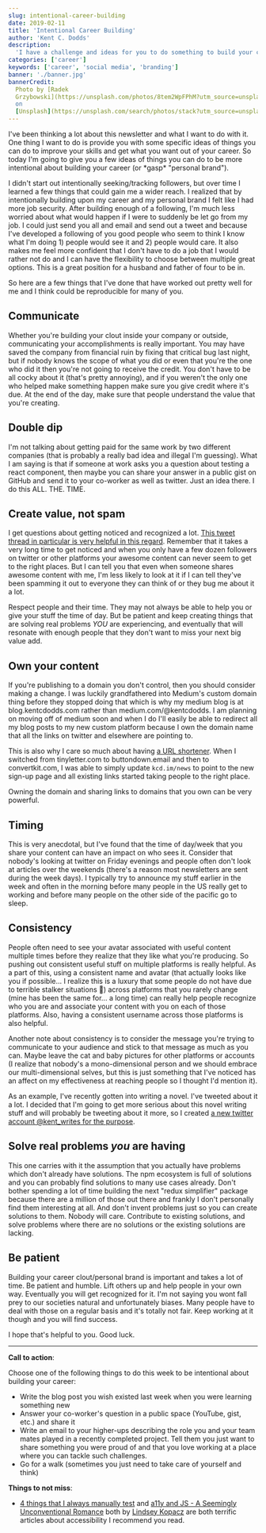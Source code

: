 ```yaml
---
slug: intentional-career-building
date: 2019-02-11
title: 'Intentional Career Building'
author: 'Kent C. Dodds'
description:
  'I have a challenge and ideas for you to do something to build your career.'
categories: ['career']
keywords: ['career', 'social media', 'branding']
banner: './banner.jpg'
bannerCredit:
  Photo by [Radek
  Grzybowski](https://unsplash.com/photos/8tem2WpFPhM?utm_source=unsplash&utm_medium=referral&utm_content=creditCopyText)
  on
  [Unsplash](https://unsplash.com/search/photos/stack?utm_source=unsplash&utm_medium=referral&utm_content=creditCopyText)
---
```


I've been thinking a lot about this newsletter and what I want to do with it.
One thing I want to do is provide you with some specific ideas of things you can
do to improve your skills and get what you want out of your career. So today I'm
going to give you a few ideas of things you can do to be more intentional about
building your career (or \*gasp\* "personal brand").

I didn't start out intentionally seeking/tracking followers, but over time I
learned a few things that could gain me a wider reach. I realized that by
intentionally building upon my career and my personal brand I felt like I had
more job security. After building enough of a following, I'm much less worried
about what would happen if I were to suddenly be let go from my job. I could
just send you all and email and send out a tweet and because I've developed a
following of you good people who seem to think I know what I'm doing 1) people
would see it and 2) people would care. It also makes me feel more confident that
I don't have to do a job that I would rather not do and I can have the
flexibility to choose between multiple great options. This is a great position
for a husband and father of four to be in.

So here are a few things that I've done that have worked out pretty well for me
and I think could be reproducible for many of you.

## Communicate

Whether you're building your clout inside your company or outside, communicating
your accomplishments is really important. You may have saved the company from
financial ruin by fixing that critical bug last night, but if nobody knows the
scope of what you did or even that you're the one who did it then you're not
going to receive the credit. You don't have to be all cocky about it (that's
pretty annoying), and if you weren't the only one who helped make something
happen make sure you give credit where it's due. At the end of the day, make
sure that people understand the value that you're creating.

## Double dip

I'm not talking about getting paid for the same work by two different companies
(that is probably a really bad idea and illegal I'm guessing). What I am saying
is that if someone at work asks you a question about testing a react component,
then maybe you can share your answer in a public gist on GitHub and send it to
your co-worker as well as twitter. Just an idea there. I do this ALL. THE. TIME.

## Create value, not spam

I get questions about getting noticed and recognized a lot.
[This tweet thread in particular is very helpful in this regard](https://twitter.com/gulshansainis/status/1085854812694929408).
Remember that it takes a very long time to get noticed and when you only have a
few dozen followers on twitter or other platforms your awesome content can never
seem to get to the right places. But I can tell you that even when someone
shares awesome content with me, I'm less likely to look at it if I can tell
they've been spamming it out to everyone they can think of or they bug me about
it a lot.

Respect people and their time. They may not always be able to help you or give
your stuff the time of day. But be patient and keep creating things that are
solving real problems _YOU_ are experiencing, and eventually that will resonate
with enough people that they don't want to miss your next big value add.

## Own your content

If you're publishing to a domain you don't control, then you should consider
making a change. I was luckily grandfathered into Medium's custom domain thing
before they stopped doing that which is why my medium blog is at
blog.kentcdodds.com rather than medium.com/@kentcdodds. I am planning on moving
off of medium soon and when I do I'll easily be able to redirect all my blog
posts to my new custom platform because I own the domain name that all the links
on twitter and elsewhere are pointing to.

This is also why I care so much about having
[a URL shortener](https://www.youtube.com/watch?v=HL6paXyx6hM&list=PLV5CVI1eNcJgCrPH_e6d57KRUTiDZgs0u).
When I switched from tinyletter.com to buttondown.email and then to
convertkit.com, I was able to simply update `kcd.im/news` to point to the new
sign-up page and all existing links started taking people to the right place.

Owning the domain and sharing links to domains that you own can be very
powerful.

## Timing

This is very anecdotal, but I've found that the time of day/week that you share
your content can have an impact on who sees it. Consider that nobody's looking
at twitter on Friday evenings and people often don't look at articles over the
weekends (there's a reason most newsletters are sent during the week days). I
typically try to announce my stuff earlier in the week and often in the morning
before many people in the US really get to working and before many people on the
other side of the pacific go to sleep.

## Consistency

People often need to see your avatar associated with useful content multiple
times before they realize that they like what you're producing. So pushing out
consistent useful stuff on multiple platforms is really helpful. As a part of
this, using a consistent name and avatar (that actually looks like you if
possible... I realize this is a luxury that some people do not have due to
terrible stalker situations 🙁) across platforms that you rarely change (mine
has been the same for... a long time) can really help people recognize who you
are and associate your content with you on each of those platforms. Also, having
a consistent username across those platforms is also helpful.

Another note about consistency is to consider the message you're trying to
communicate to your audience and stick to that message as much as you can. Maybe
leave the cat and baby pictures for other platforms or accounts (I realize that
nobody's a mono-dimensional person and we should embrace our multi-dimensional
selves, but this is just something that I've noticed has an affect on my
effectiveness at reaching people so I thought I'd mention it).

As an example, I've recently gotten into writing a novel. I've tweeted about it
a lot. I decided that I'm going to get more serious about this novel writing
stuff and will probably be tweeting about it more, so I created
[a new twitter account @kent_writes for the purpose](https://twitter.com/kent_writes).

## Solve real problems _you_ are having

This one carries with it the assumption that you actually have problems which
don't already have solutions. The npm ecosystem is full of solutions and you can
probably find solutions to many use cases already. Don't bother spending a lot
of time building the next "redux simplifier" package because there are a million
of those out there and frankly I don't personally find them interesting at all.
And don't invent problems just so you can create solutions to them. Nobody will
care. Contribute to existing solutions, and solve problems where there are no
solutions or the existing solutions are lacking.

## Be patient

Building your career clout/personal brand is important and takes a lot of time.
Be patient and humble. Lift others up and help people in your own way.
Eventually you will get recognized for it. I'm not saying you wont fall prey to
our societies natural and unfortunately biases. Many people have to deal with
those on a regular basis and it's totally not fair. Keep working at it though
and you will find success.

I hope that's helpful to you. Good luck.

---

**Call to action**:

Choose one of the following things to do this week to be intentional about
building your career:

- Write the blog post you wish existed last week when you were learning
  something new
- Answer your co-worker's question in a public space (YouTube, gist, etc.) and
  share it
- Write an email to your higher-ups describing the role you and your team mates
  played in a recently completed project. Tell them you just want to share
  something you were proud of and that you love working at a place where you can
  tackle such challenges.
- Go for a walk (sometimes you just need to take care of yourself and think)

**Things to not miss**:

- [4 things that I always manually test](https://dev.to/lkopacz/4-things-that-i-always-manually-test-2je8)
  and
  [a11y and JS - A Seemingly Unconventional Romance](https://dev.to/lkopacz/a11y-and-js---a-seemingly-unconventional-romance-24i0)
  both by [Lindsey Kopacz](https://twitter.com/littlekope0903) are both terrific
  articles about accessibility I recommend you read.
